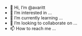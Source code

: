- 👋 Hi, I’m @avaritt
- 👀 I’m interested in ...
- 🌱 I’m currently learning ...
- 💞️ I’m looking to collaborate on ...
- 📫 How to reach me ...

<!---
avaritt/avaritt is a ✨ special ✨ repository because its `README.md` (this file) appears on your GitHub profile.
You can click the Preview link to take a look at your changes.
--->
